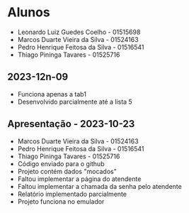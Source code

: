 # Alunos

* Leonardo Luiz Guedes Coelho - 01515698
* Marcos Duarte Vieira da Silva - 01524163
* Pedro Henrique Feitosa da Silva - 01516541
* Thiago Pininga Tavares - 01525716

## 2023-12n-09

* Funciona apenas a tab1
* Desenvolvido parcialmente até a lista 5

## Apresentação - 2023-10-23

* Marcos Duarte Vieira da Silva - 01524163
* Pedro Henrique Feitosa da Silva - 01516541
* Thiago Pininga Tavares - 01525716
* Código enviado para o github
* Projeto contém dados "mocados"
* Faltou implementar a página do atendente
* Faltou implementar a chamada da senha pelo atendente
* Relatório implementado parcialmente
* Projeto funciona no emulador
